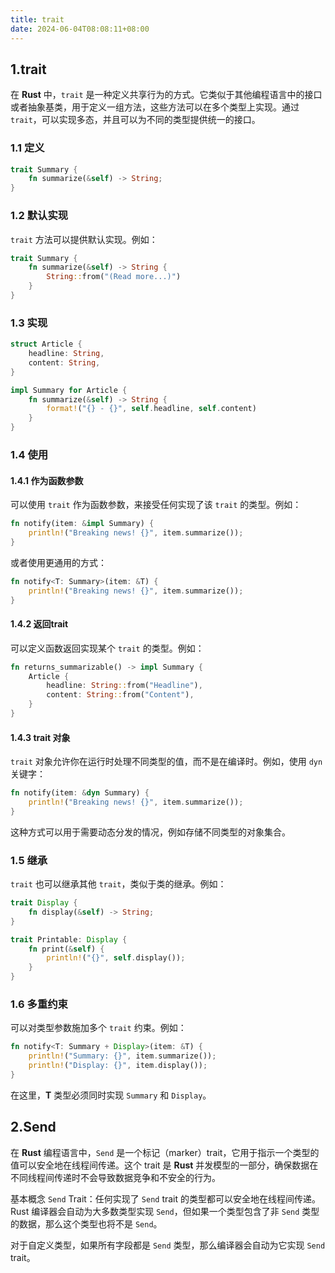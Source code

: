 ```yaml
---
title: trait
date: 2024-06-04T08:08:11+08:00
---
```


## 1.trait
在 **Rust** 中，`trait` 是一种定义共享行为的方式。它类似于其他编程语言中的接口或者抽象基类，用于定义一组方法，这些方法可以在多个类型上实现。通过 `trait`，可以实现多态，并且可以为不同的类型提供统一的接口。

### 1.1 定义
```rust
trait Summary {
    fn summarize(&self) -> String;
}
```

### 1.2 默认实现
`trait` 方法可以提供默认实现。例如：
```rust
trait Summary {
    fn summarize(&self) -> String {
        String::from("(Read more...)")
    }
}
```

### 1.3 实现
```rust
struct Article {
    headline: String,
    content: String,
}

impl Summary for Article {
    fn summarize(&self) -> String {
        format!("{} - {}", self.headline, self.content)
    }
}
```

### 1.4 使用
#### 1.4.1 作为函数参数
可以使用 `trait` 作为函数参数，来接受任何实现了该 `trait` 的类型。例如：
```rust
fn notify(item: &impl Summary) {
    println!("Breaking news! {}", item.summarize());
}
```
或者使用更通用的方式：
```rust
fn notify<T: Summary>(item: &T) {
    println!("Breaking news! {}", item.summarize());
}
```

#### 1.4.2 返回trait
可以定义函数返回实现某个 `trait` 的类型。例如：
```rust
fn returns_summarizable() -> impl Summary {
    Article {
        headline: String::from("Headline"),
        content: String::from("Content"),
    }
}
```

#### 1.4.3 trait 对象
`trait` 对象允许你在运行时处理不同类型的值，而不是在编译时。例如，使用 `dyn` 关键字：
```rust
fn notify(item: &dyn Summary) {
    println!("Breaking news! {}", item.summarize());
}
```
这种方式可以用于需要动态分发的情况，例如存储不同类型的对象集合。

### 1.5 继承
`trait` 也可以继承其他 `trait`，类似于类的继承。例如：
```rust
trait Display {
    fn display(&self) -> String;
}

trait Printable: Display {
    fn print(&self) {
        println!("{}", self.display());
    }
}
```

### 1.6 多重约束
可以对类型参数施加多个 `trait` 约束。例如：
```rust
fn notify<T: Summary + Display>(item: &T) {
    println!("Summary: {}", item.summarize());
    println!("Display: {}", item.display());
}
```
在这里，**T** 类型必须同时实现 `Summary` 和 `Display`。

## 2.Send

在 **Rust** 编程语言中，`Send` 是一个标记（marker）trait，它用于指示一个类型的值可以安全地在线程间传递。这个 trait 是 **Rust** 并发模型的一部分，确保数据在不同线程间传递时不会导致数据竞争和不安全的行为。

基本概念
`Send` Trait：任何实现了 `Send` trait 的类型都可以安全地在线程间传递。Rust 编译器会自动为大多数类型实现 `Send`，但如果一个类型包含了非 `Send` 类型的数据，那么这个类型也将不是 `Send`。

对于自定义类型，如果所有字段都是 `Send` 类型，那么编译器会自动为它实现 `Send` trait。